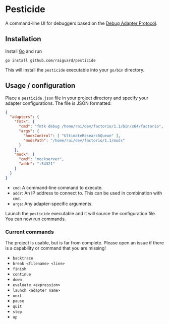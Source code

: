 # Pesticide

A command-line UI for debuggers based on the [Debug Adapter Protocol](https://microsoft.github.io/debug-adapter-protocol/).

## Installation

Install [Go](https://golang.org) and run

```
go install github.com/raiguard/pesticide
```

This will install the `pesticide` executable into your `go/bin` directory.

## Usage / configuration

Place a `pesticide.json` file in your project directory and specify your adapter configurations. The file is JSON formatted:

```json
{
  "adapters": {
    "fmtk": {
      "cmd": "fmtk debug /home/rai/dev/factorio/1.1/bin/x64/factorio",
      "args": {
        "hookControl": [ "UltimateResearchQueue" ],
        "modsPath": "/home/rai/dev/factorio/1.1/mods"
      }
    },
    "mock": {
      "cmd": "mockserver",
      "addr": ":54321"
    }
  }
}
```

- `cmd`: A command-line command to execute.
- `addr`: An IP address to connect to. This can be used in combination with `cmd`.
- `args`: Any adapter-specific arguments.

Launch the `pesticide` executable and it will source the configuration file. You can now run commands.

### Current commands

The project is usable, but is far from complete. Please open an issue if there is a capability or command that you are missing!

- `backtrace`
- `break <filename> <line>`
- `finish`
- `continue`
- `down`
- `evaluate <expression>`
- `launch <adapter name>`
- `next`
- `pause`
- `quit`
- `step`
- `up`

